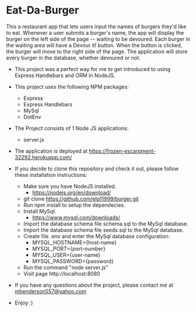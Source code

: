 # Eat-Da-Burger

This a restaurant app that lets users input the names of burgers they'd like to eat.
Whenever a user submits a burger's name, the app will display the burger on the left
side of the page -- waiting to be devoured.
Each burger in the waiting area will have a Devour it! button.
When the button is clicked, the burger will move to the right side of the page.
The application will store every burger in the database, whether devoured or not.

* This project was a perfect way for me to get introduced to using Express Handlebars and ORM in     NodeJS.

* This project uses the following NPM packages:
  * Express
  * Express Handlebars
  * MySql
  * DotEnv

* The Project consists of 1 Node JS applications:
  * server.js

* The application is deployed at https://frozen-escarpment-32292.herokuapp.com/
  
* If you decide to clone this repository and check it out, please follow these installation instructions:
  * Make sure you have NodeJS installed.
    * https://nodejs.org/en/download/
  * git clone https://github.com/elp11999/burger.git
  * Run npm install to setup the dependecies.
  * Install MySql.
    * https://www.mysql.com/downloads/
  * Import the database schema file schema.sql to the MySql database.
  * Import the database schema file seeds.sql to the MySql database.
  * Create file .env and enter the MySql database configuration:
    * MYSQL_HOSTNAME={host-name}
    * MYSQL_PORT={port-number}
    * MYSQL_USER={user-name}
    * MYSQL_PASSWORD={password}
  * Run the command "node server.js"
  * Visit page http://localhost:8080

* If you have any questions about the project, please contact me at mhenderson557@yahoo.com
* Enjoy :) 